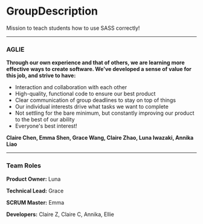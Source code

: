 # GroupDescription

Mission to teach students how to use SASS correctly!

---

### AGLIE

**Through our own experience and that of others, we are learning more effective ways to create software. We've developed a sense of value for this job, and strive to have:**

- Interaction and collaboration with each other
- High-quality, functional code to ensure our best product
- Clear communication of group deadlines to stay on top of things
- Our individual interests drive what tasks we want to complete 
- Not settling for the bare minimum, but constantly improving our product to the best of our ability 
- Everyone's best interest!

**Claire Chen, Emma Shen, Grace Wang, Claire Zhao, Luna Iwazaki, Annika Liao**

---

### Team Roles

**Product Owner:** Luna

**Technical Lead:** Grace

**SCRUM Master:** Emma

**Developers:** Claire Z, Claire C, Annika, Ellie
